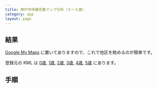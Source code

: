 ```yaml
---
title: 神戸市待機児童マップ分析（０～５歳）
category: app
layout: page
---
```

## 結果

[Google My Maps](https://drive.google.com/open?id=13Hrm6PNuVKjsQWyNpRsFRPwnLqM&usp=sharing)
に置いてありますので、これで地区を眺めるのが簡単です。

登録元の KML は 
[0歳](http://hkwi.github.io/kobe-barcelona/data/2016-10-03-preschool-0.kml),
[1歳](http://hkwi.github.io/kobe-barcelona/data/2016-10-03-preschool-1.kml),
[2歳](http://hkwi.github.io/kobe-barcelona/data/2016-10-03-preschool-2.kml),
[3歳](http://hkwi.github.io/kobe-barcelona/data/2016-10-03-preschool-3.kml),
[4歳](http://hkwi.github.io/kobe-barcelona/data/2016-10-03-preschool-4.kml),
[5歳](http://hkwi.github.io/kobe-barcelona/data/2016-10-03-preschool-5.kml) にあります。

## 手順

<script src="{{ "/assets/marked.min.js" | prepend: site.baseurl }}"></script>
<script src="{{ "/assets/ansi_up.min.js" | prepend: site.baseurl }}"></script>
<script src="{{ "/assets/prism.js" | prepend: site.baseurl }}"></script>
<script src="{{ "/assets/notebook.min.js" | prepend: site.baseurl }}"></script>
<script src="{{ "/assets/axios.min.js" | prepend: site.baseurl }}"></script>
<div id="nb"></div>
<script type="text/javascript">
axios.get("https://raw.githubusercontent.com/hkwi/kobe-barcelona/master/notes/2016-10-03-preschool-map2.ipynb").then(function(resp){
document.getElementById("nb").appendChild(nb.parse(resp.data).render());
Prism.highlightAll();
})
</script>
